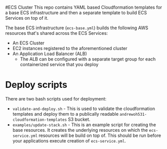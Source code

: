 #ECS Cluster
This repo contains YAML based Cloudformation templates for a base ECS infrastructure and then a separate template to build ECS Services on top of it.

The base ECS infrastructure (`ecs-base.yml`) builds the following AWS resources that's shared across the ECS Services:
* An ECS Cluster
* EC2 instances registered to the aforementioned cluster
* An Application Load Balancer (ALB)
    * The ALB can be configured with a separate target group for each containerized service that you deploy


# Deploy scripts
There are two bash scripts used for deployment:
* `validate-and-deploy.sh` - This is used to validate the cloudformation templates and deploy them to a publically readable `andrewoh531-cloudformation-templates` S3 bucket.
* `examples/update-stack.sh` - This is an example script for creating the base resources. It creates the underlying resources on which the `ecs-service.yml` resources will be build on top of. This should be run before your applications execute creation of `ecs-service.yml`.